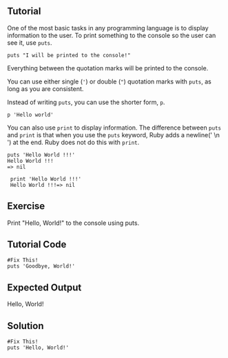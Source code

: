 Tutorial
--------

One of the most basic tasks in any programming language is to display information to the user. To print something to the console so the user can see it, use `puts`.

    puts "I will be printed to the console!"

Everything between the quotation marks will be printed to the console. 

You can use either single (`'`) or double (`"`) quotation marks with `puts`, as long as you are consistent.

Instead of writing `puts`, you can use the shorter form, `p`.

    p 'Hello world'

You can also use `print` to display information. The difference between `puts` and `print` is that when you use the `puts` keyword, Ruby adds a newline(' \\n ') at the end. Ruby does not do this with `print`.

    puts 'Hello World !!!'
    Hello World !!!
    => nil

     print 'Hello World !!!'
     Hello World !!!=> nil

Exercise
--------

Print "Hello, World!" to the console using puts.

Tutorial Code
-------------
    #Fix This!
    puts 'Goodbye, World!'

Expected Output
---------------
Hello, World!

Solution
--------
    #Fix This!
    puts 'Hello, World!'
